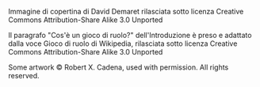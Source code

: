 Immagine di copertina di David Demaret rilasciata sotto licenza Creative Commons Attribution-Share Alike 3.0 Unported

Il paragrafo "Cos'è un gioco di ruolo?" dell'Introduzione è preso e adattato dalla voce Gioco di ruolo di Wikipedia, rilasciata sotto licenza Creative Commons Attribution-Share Alike 3.0 Unported

Some artwork © Robert X. Cadena, used with permission. All rights reserved.